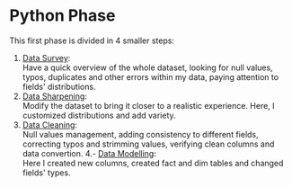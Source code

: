 # Python Phase

This first phase is divided in 4 smaller steps:

1. [Data Survey](https://github.com/Donnie-McGee/Festival-Purchase-Behavior-Analysis/tree/main/1.-%20Python%20Phase/1.-%20Data%20Survey):  
Have a quick overview of the whole dataset, looking for null values, typos,  duplicates and other errors within my data, paying attention to fields' distributions.
2. [Data Sharpening](https://github.com/Donnie-McGee/Festival-Purchase-Behavior-Analysis/tree/main/1.-%20Python%20Phase/2.-%20Data%20Sharpening):  
Modify the dataset to bring it closer to a realistic experience. Here, I customized distributions and add variety.
3. [Data Cleaning](https://github.com/Donnie-McGee/Festival-Purchase-Behavior-Analysis/tree/main/1.-%20Python%20Phase/3.-%20Data%20Cleaning):  
Null values management, adding consistency to different fields, correcting typos and strimming values, verifying clean columns and data convertion.
4.- [Data Modelling](https://github.com/Donnie-McGee/Festival-Purchase-Behavior-Analysis/tree/main/1.-%20Python%20Phase/4.-%20Data%20Modelling):  
Here I created new columns, created fact and dim tables and changed fields' types.